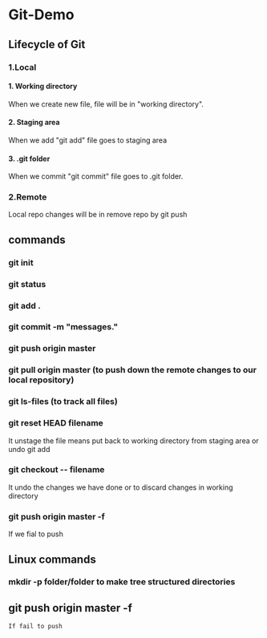 # Git-Demo

## Lifecycle of Git

### 1.Local
  #### 1. Working directory
   When we create new file, file will be in "working directory".
  
  #### 2. Staging area
  When we add "git add" file goes to staging area
  
  #### 3. .git folder
   When we commit "git commit" file goes to .git folder.

### 2.Remote
Local repo changes will be in remove repo by git push

  
## commands
 ### git init
 ### git status
 ### git add .
 ### git commit -m "messages."
 ### git push origin master
 
 ### git pull origin master (to push down the remote changes to our local repository)
 ### git ls-files (to track all files)
 ### git reset HEAD filename
 It unstage the file means put back to working directory from staging area or undo git add
 ### git checkout -- filename
 It undo the changes we have done or to discard changes in working directory

 ### git push origin master -f
 If we fial to push
## Linux commands
  ### mkdir -p folder/folder to make tree structured directories



## git push origin master -f
    If fail to push


